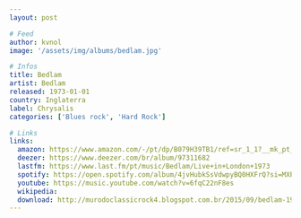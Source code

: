 ```yaml
---
layout: post

# Feed
author: kvnol
image: '/assets/img/albums/bedlam.jpg'

# Infos
title: Bedlam
artist: Bedlam
released: 1973-01-01
country: Inglaterra
label: Chrysalis
categories: ['Blues rock', 'Hard Rock']

# Links
links:
  amazon: https://www.amazon.com/-/pt/dp/B079H39TB1/ref=sr_1_1?__mk_pt_BR=%C3%85M%C3%85%C5%BD%C3%95%C3%91&dchild=1&keywords=bedlam&qid=1614543185&s=music&sr=1-1&tag=kvnol08-20
  deezer: https://www.deezer.com/br/album/97311682
  lastfm: https://www.last.fm/pt/music/Bedlam/Live+in+London+1973
  spotify: https://open.spotify.com/album/4jvHubkSsVdwpyBQ0HXFrQ?si=MXP1S9oiTR2OSUOqJoRqdQ
  youtube: https://music.youtube.com/watch?v=6fqC22nF8es
  wikipedia:
  download: http://murodoclassicrock4.blogspot.com.br/2015/09/bedlam-1973-ok.html
---
```


